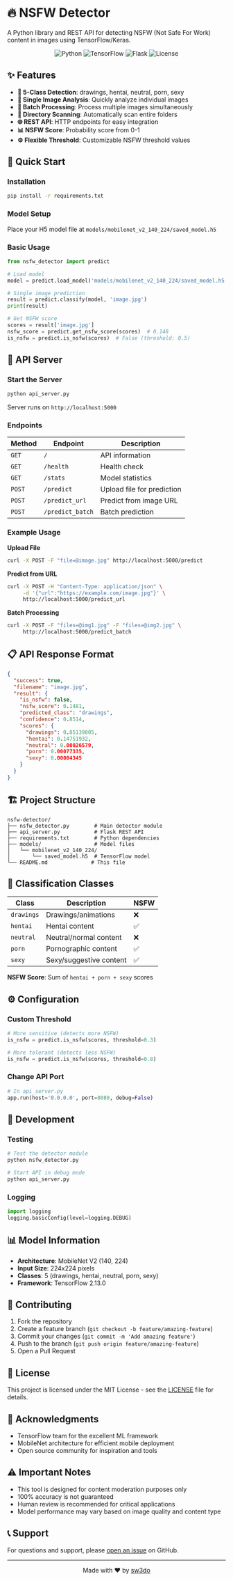 # 🔥 NSFW Detector

A Python library and REST API for detecting NSFW (Not Safe For Work) content in images using TensorFlow/Keras.

<div align="center">

![Python](https://img.shields.io/badge/python-3.8+-blue.svg)
![TensorFlow](https://img.shields.io/badge/TensorFlow-2.13.0-orange.svg)
![Flask](https://img.shields.io/badge/Flask-2.3.3-green.svg)
![License](https://img.shields.io/badge/license-MIT-blue.svg)

</div>

## ✨ Features

- **🎯 5-Class Detection**: drawings, hentai, neutral, porn, sexy
- **📸 Single Image Analysis**: Quickly analyze individual images
- **📁 Batch Processing**: Process multiple images simultaneously
- **🔄 Directory Scanning**: Automatically scan entire folders
- **🌐 REST API**: HTTP endpoints for easy integration
- **📊 NSFW Score**: Probability score from 0-1
- **⚙️ Flexible Threshold**: Customizable NSFW threshold values

## 🚀 Quick Start

### Installation

```bash
pip install -r requirements.txt
```

### Model Setup

Place your H5 model file at `models/mobilenet_v2_140_224/saved_model.h5`

### Basic Usage

```python
from nsfw_detector import predict

# Load model
model = predict.load_model('models/mobilenet_v2_140_224/saved_model.h5')

# Single image prediction
result = predict.classify(model, 'image.jpg')
print(result)

# Get NSFW score
scores = result['image.jpg']
nsfw_score = predict.get_nsfw_score(scores)  # 0.148
is_nsfw = predict.is_nsfw(scores)  # False (threshold: 0.5)
```

## 📡 API Server

### Start the Server

```bash
python api_server.py
```

Server runs on `http://localhost:5000`

### Endpoints

| Method | Endpoint | Description |
|--------|----------|-------------|
| `GET` | `/` | API information |
| `GET` | `/health` | Health check |
| `GET` | `/stats` | Model statistics |
| `POST` | `/predict` | Upload file for prediction |
| `POST` | `/predict_url` | Predict from image URL |
| `POST` | `/predict_batch` | Batch prediction |

### Example Usage

**Upload File**
```bash
curl -X POST -F "file=@image.jpg" http://localhost:5000/predict
```

**Predict from URL**
```bash
curl -X POST -H "Content-Type: application/json" \
     -d '{"url":"https://example.com/image.jpg"}' \
     http://localhost:5000/predict_url
```

**Batch Processing**
```bash
curl -X POST -F "files=@img1.jpg" -F "files=@img2.jpg" \
     http://localhost:5000/predict_batch
```

## 📋 API Response Format

```json
{
  "success": true,
  "filename": "image.jpg",
  "result": {
    "is_nsfw": false,
    "nsfw_score": 0.1481,
    "predicted_class": "drawings",
    "confidence": 0.8514,
    "scores": {
      "drawings": 0.85139805,
      "hentai": 0.14751932,
      "neutral": 0.00026579,
      "porn": 0.00077335,
      "sexy": 0.00004345
    }
  }
}
```

## 🏗️ Project Structure

```
nsfw-detector/
├── nsfw_detector.py        # Main detector module
├── api_server.py           # Flask REST API
├── requirements.txt        # Python dependencies
├── models/                 # Model files
│   └── mobilenet_v2_140_224/
│       └── saved_model.h5  # TensorFlow model
└── README.md              # This file
```

## 🎨 Classification Classes

| Class | Description | NSFW |
|-------|-------------|------|
| `drawings` | Drawings/animations | ❌ |
| `hentai` | Hentai content | ✅ |
| `neutral` | Neutral/normal content | ❌ |
| `porn` | Pornographic content | ✅ |
| `sexy` | Sexy/suggestive content | ✅ |

**NSFW Score**: Sum of `hentai + porn + sexy` scores

## ⚙️ Configuration

### Custom Threshold

```python
# More sensitive (detects more NSFW)
is_nsfw = predict.is_nsfw(scores, threshold=0.3)

# More tolerant (detects less NSFW)
is_nsfw = predict.is_nsfw(scores, threshold=0.8)
```

### Change API Port

```python
# In api_server.py
app.run(host='0.0.0.0', port=8080, debug=False)
```

## 🔧 Development

### Testing

```bash
# Test the detector module
python nsfw_detector.py

# Start API in debug mode
python api_server.py
```

### Logging

```python
import logging
logging.basicConfig(level=logging.DEBUG)
```

## 📊 Model Information

- **Architecture**: MobileNet V2 (140, 224)
- **Input Size**: 224x224 pixels
- **Classes**: 5 (drawings, hentai, neutral, porn, sexy)
- **Framework**: TensorFlow 2.13.0

## 🤝 Contributing

1. Fork the repository
2. Create a feature branch (`git checkout -b feature/amazing-feature`)
3. Commit your changes (`git commit -m 'Add amazing feature'`)
4. Push to the branch (`git push origin feature/amazing-feature`)
5. Open a Pull Request

## 📄 License

This project is licensed under the MIT License - see the [LICENSE](LICENSE) file for details.

## 🙏 Acknowledgments

- TensorFlow team for the excellent ML framework
- MobileNet architecture for efficient mobile deployment
- Open source community for inspiration and tools

## ⚠️ Important Notes

- This tool is designed for content moderation purposes only
- 100% accuracy is not guaranteed
- Human review is recommended for critical applications
- Model performance may vary based on image quality and content type

## 📞 Support

For questions and support, please [open an issue](https://github.com/sw3do/nsfw-detector/issues) on GitHub.

---

<div align="center">
Made with ❤️ by <a href="https://github.com/sw3do">sw3do</a>
</div> 